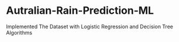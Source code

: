 # Autralian-Rain-Prediction-ML
Implemented The Dataset with Logistic Regression and Decision Tree Algorithms
